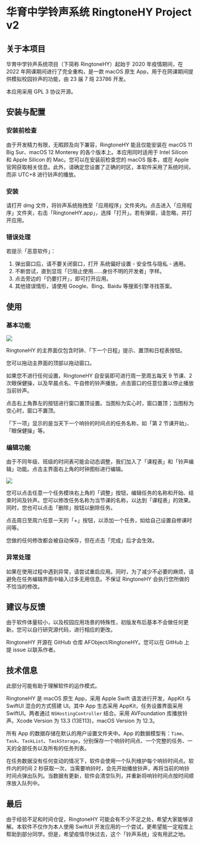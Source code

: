 # 华育中学铃声系统 RingtoneHY Project v2

## 关于本项目

华育中学铃声系统项目（下简称 RingtoneHY）起始于 2020 年疫情期间，在 2022 年网课期间进行了完全重构，是一款 macOS 原生 App，用于在网课期间提供模拟校园铃声的功能，由 23 届 7 班 23786 开发。

本应用采用 GPL 3 协议开源。

## 安装与配置

### 安装前检查

由于开发精力有限，无暇顾及向下兼容，RingtoneHY 能且仅能安装在 macOS 11 Big Sur、macOS 12 Monterey 的各个版本上。本应用同时适用于 Intel Silicon 和 Apple Silicon 的 Mac。您可以在安装前检查您的 macOS 版本，或在 Apple 官网获取相关信息。此外，请确定您设置了正确的时区，本软件采用了系统时间，而非 UTC+8 进行铃声的播放。

### 安装

请打开 dmg 文件，将铃声系统拖拽至「应用程序」文件夹内。点击进入「应用程序」文件夹，右击「RingtoneHY.app」，选择「打开」。若有弹窗，请忽略，并打开应用。

### 错误处理

若提示「恶意软件」：

1. 弹出窗口后，请不要关闭窗口，打开 系统偏好设置 - 安全性与隐私 - 通用。
2. 不断尝试，直到显现「已阻止使用……身份不明的开发者」字样。
3. 点击旁边的「仍要打开」，即可打开应用。
4. 其他错误情形，请使用 Google、Bing、Baidu 等搜索引擎寻找答案。

## 使用

### 基本功能

![](https://tva1.sinaimg.cn/large/e6c9d24egy1h0c2m1v2dsj20gu0c4gm6.jpg)

RingtoneHY 的主界面仅包含时钟、「下一个日程」提示、置顶和日程表按钮。

您可以拖动主界面的顶部以拖动窗口。

如果您不进行任何设置，RingtoneHY 自安装即可进行周一至周五每天 9 节课、2 次眼保健操，以及早晨点名、午自修的铃声播放。点击窗口的任意位置以停止播放当前铃声。

点击右上角靠左的按钮进行窗口置顶设置。当图标为实心时，窗口置顶；当图标为空心时，窗口不置顶。

「下一项」显示的是当天下一个响铃的时间点的任务名称，如「第 2 节课开始」、「眼保健操」等。

### 编辑功能

由于不同年级、班级的时间表可能会动态调整，我们加入了「课程表」和「铃声编辑」功能。点击主界面右上角的时钟图标进行编辑。

![](https://tva1.sinaimg.cn/large/e6c9d24egy1h0c2mv8v5gj21000sg0va.jpg)

您可以点击任意一个任务模块右上角的「调整」按钮，编辑任务的名称和开始、结束时间及铃声。您可以修改任务名称为当节课的名称，以达到「课程表」的效果。同时，您也可以点击「删除」按钮以删除任务。

点击周日至周六任意一天的「+」按钮，以添加一个任务，如给自己设置自修课时间等。

您做的任何修改都会被自动保存，但在点击「完成」后才会生效。

### 异常处理

如果在使用过程中遇到异常，请尝试重启应用。同时，为了减少不必要的麻烦，请避免在任务编辑界面中输入过多无用信息。不保证 RingtoneHY 会执行您所做的不恰当的修改。

## 建议与反馈

由于软件体量较小，以及校园应用场景的特殊性，初版发布后基本不会做任何更新。您可以自行研究源代码，进行相应的更改。

RingtoneHY 开源在 GitHub 仓库 AFObject/RingtoneHY。您可以在 GitHub 上提 issue 以联系作者。

## 技术信息

此部分可能有助于理解软件的运作模式。

RingtoneHY 是 macOS 原生 App，采用 Apple Swift 语言进行开发，AppKit 与 SwiftUI 混合的方式搭建 UI。其中 App 生态采用 AppKit，任务设置界面采用 SwiftUI。两者通过 `NSHostingController` 结合。采用 AVFoundation 库播放铃声。Xcode Version 为 13.3 (13E113)，macOS Version 为 12.3。

所有 App 的数据存储在默认的用户设置文件夹中。App 的数据模型有：`Time`、`Task`、`TaskList`、`TaskStorage`，分别保存一个响铃时间点、一个完整的任务、一天的全部任务以及所有的任务列表。

在任务数据没有任何变动的情况下，软件会使用一个队列维护每个响铃时间点。软件内的时间 2 秒获取一次，当需要响铃时，会先开始播放铃声，再将当前的响铃时间点弹出队列。当数据有更新，软件会清空队列，并重新将响铃时间点按时间顺序放入队列中。

## 最后

由于经验不足和时间仓促，RingtoneHY 可能会有不少不足之处，希望大家能够谅解。本软件不仅作为本人使用 SwiftUI 开发应用的一个尝试，更希望能一定程度上帮助到部分同学。但是，希望疫情尽快过去，这个「铃声系统」没有用武之地。
